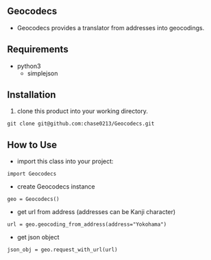 Geocodecs
---------

- Geocodecs provides a translator from addresses into geocodings.

Requirements
------------

- python3
  + simplejson

Installation
------------

1. clone this product into your working directory.
```
git clone git@github.com:chase0213/Geocodecs.git
```

How to Use
----------

- import this class into your project:
```
import Geocodecs
```
- create Geocodecs instance
```
geo = Geocodecs()
```
- get url from address (addresses can be Kanji character)
```
url = geo.geocoding_from_address(address="Yokohama")
```
- get json object
```
json_obj = geo.request_with_url(url)
```

